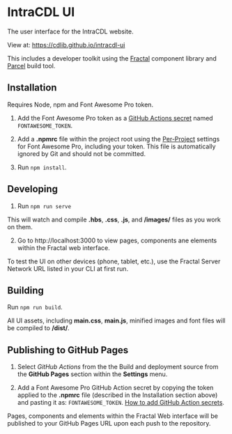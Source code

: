 # IntraCDL UI

The user interface for the IntraCDL website.

View at: https://cdlib.github.io/intracdl-ui

This includes a developer toolkit using the [Fractal](https://fractal.build) component library and [Parcel](https://parceljs.org) build tool.

## Installation

Requires Node, npm and Font Awesome Pro token.

1. Add the Font Awesome Pro token as a [GitHub Actions secret](https://github.com/Azure/actions-workflow-samples/blob/master/assets/create-secrets-for-GitHub-workflows.md) named `FONTAWESOME_TOKEN`.

2. Add a **.npmrc** file within the project root using the [Per-Project](https://fontawesome.com/v5/docs/web/setup/use-package-managers#per-project) settings for Font Awesome Pro, including your token. This file is automatically ignored by Git and should not be committed.

3. Run `npm install`.

## Developing

1. Run `npm run serve`

This will watch and compile **.hbs**, **.css**, **.js**, and **/images/** files as you work on them.

2. Go to http://localhost:3000 to view pages, components ane elements within the Fractal web interface.

To test the UI on other devices (phone, tablet, etc.), use the Fractal Server Network URL listed in your CLI at first run.

## Building

Run `npm run build`.

All UI assets, including **main.css**, **main.js**, minified images and font files will be compiled to **/dist/**.

## Publishing to GitHub Pages

1. Select *GitHub Actions* from the the Build and deployment source from the **GitHub Pages** section within the **Settings** menu.

2. Add a Font Awesome Pro GitHub Action secret by copying the token applied to the **.npmrc** file (described in the Installation section above) and pasting it as: `FONTAWESOME_TOKEN`. [How to add GitHub Action secrets](https://github.com/Azure/actions-workflow-samples/blob/master/assets/create-secrets-for-GitHub-workflows.md).

Pages, components and elements within the Fractal Web interface will be published to your GitHub Pages URL upon each push to the repository.
